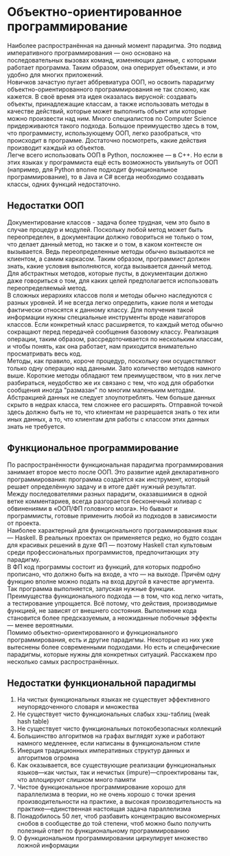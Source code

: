 # Объектно-ориентированное программирование
Наиболее распространённая на данный момент парадигма. Это подвид императивного программирования — оно основано на последовательных вызовах команд, изменяющих данные, с которыми работает программа. Таким образом, она оперирует объектами, и это удобно для многих приложений.  
Новичков зачастую пугает аббревиатура ООП, но освоить парадигму объектно-ориентированного программирования не так сложно, как кажется. В своё время эта идея оказалась вирусной: создавать объекты, принадлежащие классам, а также использовать методы в качестве действий, которые может выполнить объект или которые можно произвести над ним. Много специалистов по Computer Science придерживаются такого подхода. Большое преимущество здесь в том, что программисту, использующему ООП, легко разобраться, что происходит в программе. Достаточно посмотреть, какие действия производит каждый из объектов.  
Легче всего использовать ООП в Python, посложнее — в C++. Но если в этих языках у программиста ещё есть возможность увильнуть от ООП (например, для Python вполне подходит функциональное программирование), то в Java и C# всегда необходимо создавать классы, одних функций недостаточно.  
## Недостатки ООП
Документирование классов - задача более трудная, чем это было в случае процедур и модулей. Поскольку любой метод может быть переопределен, в документации должно говориться не только о том, что делает данный метод, но также и о том, в каком контексте он вызывается. Ведь переопределенные методы обычно вызываются не клиентом, а самим каркасом. Таким образом, программист должен знать, какие условия выполняются, когда вызывается данный метод. Для абстрактных методов, которые пусты, в документации должно даже говориться о том, для каких целей предполагается использовать переопределяемый метод.  
В сложных иерархиях классов поля и методы обычно наследуются с разных уровней. И не всегда легко определить, какие поля и методы фактически относятся к данному классу.
Для получения такой информации нужны специальные инструменты вроде навигаторов классов. Если конкретный класс расширяется, то каждый метод обычно сокращают перед передачей сообщения базовому классу. Реализация операции, таким образом, рассредоточивается по нескольким классам, и чтобы понять, как она работает, нам приходится внимательно просматривать весь код.  
Методы, как правило, короче процедур, поскольку они осуществляют только одну операцию над данными. Зато количество методов намного выше. Короткие методы обладают тем преимуществом, что в них легче разбираться, неудобство же их связано с тем, что код для обработки сообщения иногда "размазан" по многим маленьким методам.
Абстракцией данных не следует злоупотреблять. Чем больше данных скрыто в недрах класса, тем сложнее его расширять. Отправной точкой здесь должно быть не то, что клиентам не разрешается знать о тех или иных данных, а то, что клиентам для работы с классом этих данных знать не требуется.
## Функциональное программирование 
По распространённости функциональная парадигма программирования занимает второе место после ООП. Это развитие идей декларативного программирования: программа создаётся как инструмент, который решает определённую задачу и в итоге даёт нужный результат.   
Между последователями разных парадигм, оказавшимися в одной ветке комментариев, всегда разгорается бесконечный холивар с обвинениями в «ООП/ФП головного мозга». Но бывают и программисты, готовые применить любой из подходов в зависимости от проекта.  
Наиболее характерный для функционального программирования язык — Haskell. В реальных проектах он применяется редко, но будто создан для красивых решений в духе ФП — поэтому Haskell стал культовым среди профессиональных программистов, предпочитающих эту парадигму.  
В ФП код программы состоит из функций, для которых подробно прописано, что должно быть на входе, а что — на выходе. Причём одну функцию вполне можно подать на вход другой в качестве аргумента. Так программа выполняется, запуская нужные функции.  
Преимущества функционального подхода — в том, что код легко читать, а тестирование упрощается. Всё потому, что действия, производимые функцией, не зависят от внешнего состояния. Выполнение кода становится более предсказуемым, а неожиданные побочные эффекты — менее вероятными.  
Помимо объектно-ориентированного и функционального программирования, есть и другие парадигмы. Некоторые из них уже вытеснены более современными подходами. Но есть и специфические парадигмы, которые нужны для конкретных ситуаций. Расскажем про несколько самых распространённых.
## Недостатки функциональной парадигмы
1. На чистых функциональных языках не существует эффективного неупорядоченного словаря и множества
2. Не существует чисто функциональных слабых хэш-таблиц (weak hash table)
3. Не существует чисто функциональных потокобезопасных коллекций
4. Большинство алгоритмов на графах выглядят хуже и работают намного медленнее, если написаны в функциональном стиле
5. Инерция традиционных императивных структур данных и алгоритмов огромна
6. Как оказывается, все существующие реализации функциональных языков—как чистых, так и нечистых (impure)—спроектированы так, что аллоцируют слишком много памяти
7. Чистое функциональное программирование хорошо для параллелизма в теории, но не очень хорошо с точки зрения производительности на практике, а высокая производительность на практике—единственная настоящая задача параллелизма
8. Понадобилось 50 лет, чтоб разбавить концентрацию высокомерных снобов в сообществе до той степени, чтоб можно было получить полезный ответ по функциональному программированию
9. О функциональном программировании циркулирует множество ложной информации


